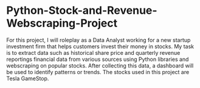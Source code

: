 # Python-Stock-and-Revenue-Webscraping-Project

For this project, I will roleplay as a Data Analyst working for a new startup investment firm that helps customers invest their money in stocks.
My task is to extract data such as historical share price and quarterly revenue reportings financial data from various sources using Python libraries
and webscraping on popular stocks. After collecting this data, a dashboard will be used to identify patterns or trends. 
The stocks used in this project are Tesla GameStop.
